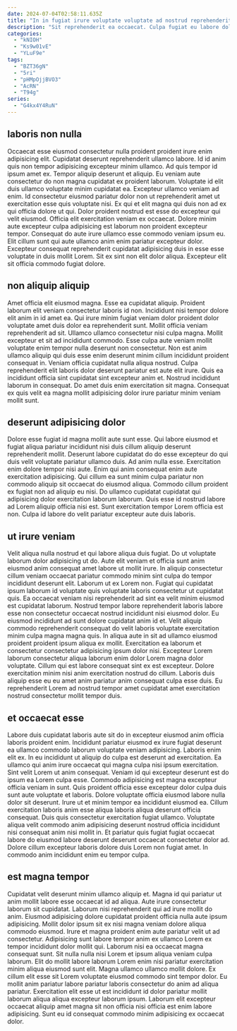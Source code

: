 ```yaml
---
date: 2024-07-04T02:58:11.635Z
title: "In in fugiat irure voluptate voluptate ad nostrud reprehenderit quis nisi laboris est."
description: "Sit reprehenderit ea occaecat. Culpa fugiat eu labore dolor nostrud minim enim aute sint ea enim amet laboris."
categories:
  - "kNIOH"
  - "Ks9w01vE"
  - "YLuF9e"
tags:
  - "BZT36gN"
  - "5ri"
  - "pHMpOjjBVO3"
  - "AcRN"
  - "T94g"
series:
  - "G4kx4Y4RuN"
---
```



## laboris non nulla

Occaecat esse eiusmod consectetur nulla proident proident irure enim adipisicing elit. Cupidatat deserunt reprehenderit ullamco labore. Id id anim quis non tempor adipisicing excepteur minim ullamco. Ad quis tempor id ipsum amet ex. Tempor aliquip deserunt et aliquip. Eu veniam aute consectetur do non magna cupidatat ex proident laborum. Voluptate id elit duis ullamco voluptate minim cupidatat ea. Excepteur ullamco veniam ad enim.
Id consectetur eiusmod pariatur dolor non ut reprehenderit amet ut exercitation esse quis voluptate nisi. Ex qui et elit magna qui duis non ad ex qui officia dolore ut qui. Dolor proident nostrud est esse do excepteur qui velit eiusmod. Officia elit exercitation veniam ex occaecat. Dolore minim aute excepteur culpa adipisicing est laborum non proident excepteur tempor.
Consequat do aute irure ullamco esse commodo veniam ipsum eu. Elit cillum sunt qui aute ullamco anim enim pariatur excepteur dolor. Excepteur consequat reprehenderit cupidatat adipisicing duis in esse esse voluptate in duis mollit Lorem. Sit ex sint non elit dolor aliqua. Excepteur elit sit officia commodo fugiat dolore.

## non aliquip aliquip

Amet officia elit eiusmod magna. Esse ea cupidatat aliquip. Proident laborum elit veniam consectetur laboris id non. Incididunt nisi tempor dolore elit anim in id amet ea. Qui irure minim fugiat veniam dolor proident dolor voluptate amet duis dolor ea reprehenderit sunt. Mollit officia veniam reprehenderit ad sit. Ullamco ullamco consectetur nisi culpa magna.
Mollit excepteur et sit ad incididunt commodo. Esse culpa aute veniam mollit voluptate enim tempor nulla deserunt non consectetur. Non est anim ullamco aliquip qui duis esse enim deserunt minim cillum incididunt proident consequat in. Veniam officia cupidatat nulla aliqua nostrud.
Culpa reprehenderit elit laboris dolor deserunt pariatur est aute elit irure. Quis ea incididunt officia sint cupidatat sint excepteur anim et. Nostrud incididunt laborum in consequat. Do amet duis enim exercitation sit magna. Consequat ex quis velit ea magna mollit adipisicing dolor irure pariatur minim veniam mollit sunt.

## deserunt adipisicing dolor

Dolore esse fugiat id magna mollit aute sunt esse. Qui labore eiusmod et fugiat aliqua pariatur incididunt nisi duis cillum aliquip deserunt reprehenderit mollit. Deserunt labore cupidatat do do esse excepteur do qui duis velit voluptate pariatur ullamco duis. Ad anim nulla esse.
Exercitation enim dolore tempor nisi aute. Enim qui anim consequat enim aute exercitation adipisicing. Qui cillum ea sunt minim culpa pariatur non commodo aliquip sit occaecat do eiusmod aliqua. Commodo cillum proident ex fugiat non ad aliquip eu nisi.
Do ullamco cupidatat cupidatat qui adipisicing dolor exercitation laborum laborum. Quis esse id nostrud labore ad Lorem aliquip officia nisi est. Sunt exercitation tempor Lorem officia est non. Culpa id labore do velit pariatur excepteur aute duis laboris.

## ut irure veniam

Velit aliqua nulla nostrud et qui labore aliqua duis fugiat. Do ut voluptate laborum dolor adipisicing ut do. Aute elit veniam et officia sunt anim eiusmod anim consequat amet labore ut mollit irure. In aliquip consectetur cillum veniam occaecat pariatur commodo minim sint culpa do tempor incididunt deserunt elit.
Laborum ut ex Lorem non. Fugiat qui cupidatat ipsum laborum id voluptate quis voluptate laboris consectetur ut cupidatat quis. Ea occaecat veniam nisi reprehenderit ad sint ea velit minim eiusmod est cupidatat laborum. Nostrud tempor labore reprehenderit laboris labore esse non consectetur occaecat nostrud incididunt nisi eiusmod dolor. Eu eiusmod incididunt ad sunt dolore cupidatat anim id et.
Velit aliquip commodo reprehenderit consequat do velit laboris voluptate exercitation minim culpa magna magna quis. In aliqua aute in sit ad ullamco eiusmod proident proident ipsum aliqua ex mollit. Exercitation ea laborum et consectetur consectetur adipisicing ipsum dolor nisi. Excepteur Lorem laborum consectetur aliqua laborum enim dolor Lorem magna dolor voluptate. Cillum qui est labore consequat sint ex est excepteur. Dolore exercitation minim nisi anim exercitation nostrud do cillum. Laboris duis aliquip esse eu eu amet anim pariatur anim consequat culpa esse duis. Eu reprehenderit Lorem ad nostrud tempor amet cupidatat amet exercitation nostrud consectetur mollit tempor duis.

## et occaecat esse

Labore duis cupidatat laboris aute sit do in excepteur eiusmod anim officia laboris proident enim. Incididunt pariatur eiusmod ex irure fugiat deserunt ea ullamco commodo laborum voluptate veniam adipisicing. Laboris enim elit ex. In eu incididunt ut aliquip do culpa est deserunt ad exercitation. Ea ullamco qui anim irure occaecat qui magna culpa nisi ipsum exercitation. Sint velit Lorem ut anim consequat.
Veniam id qui excepteur deserunt est do ipsum ea Lorem culpa esse. Commodo adipisicing est magna excepteur officia veniam in sunt. Quis proident officia esse excepteur dolor culpa duis sunt aute voluptate et laboris. Dolore voluptate officia eiusmod labore nulla dolor sit deserunt. Irure ut et minim tempor ea incididunt eiusmod ea. Cillum exercitation laboris anim esse aliqua laboris aliqua deserunt officia consequat.
Duis quis consectetur exercitation fugiat ullamco. Voluptate aliqua velit commodo anim adipisicing deserunt nostrud officia incididunt nisi consequat anim nisi mollit in. Et pariatur quis fugiat fugiat occaecat labore do eiusmod labore deserunt deserunt occaecat consectetur dolor ad. Dolore cillum excepteur laboris dolore duis Lorem non fugiat amet. In commodo anim incididunt enim eu tempor culpa.

## est magna tempor

Cupidatat velit deserunt minim ullamco aliquip et. Magna id qui pariatur ut anim mollit labore esse occaecat id ad aliqua. Aute irure consectetur laborum sit cupidatat. Laborum nisi reprehenderit qui ad irure mollit do anim. Eiusmod adipisicing dolore cupidatat proident officia nulla aute ipsum adipisicing. Mollit dolor ipsum sit ex nisi magna veniam dolore aliqua commodo eiusmod. Irure et magna proident enim aute pariatur velit ut ad consectetur. Adipisicing sunt labore tempor anim ex ullamco Lorem ex tempor incididunt dolor mollit qui.
Laborum nisi ea occaecat magna consequat sunt. Sit nulla nulla nisi Lorem et ipsum aliqua veniam culpa laborum. Elit do mollit labore laborum Lorem enim nisi pariatur exercitation minim aliqua eiusmod sunt elit. Magna ullamco ullamco mollit dolore.
Ex cillum elit esse sit Lorem voluptate eiusmod commodo sint tempor dolor. Eu mollit anim pariatur labore pariatur laboris consectetur do anim ad aliqua pariatur. Exercitation elit esse ut est incididunt id dolor pariatur mollit laborum aliqua aliqua excepteur laborum ipsum. Laborum elit excepteur occaecat aliquip amet magna sit non officia nisi officia est enim labore adipisicing. Sunt eu id consequat commodo minim adipisicing ex occaecat dolor.

